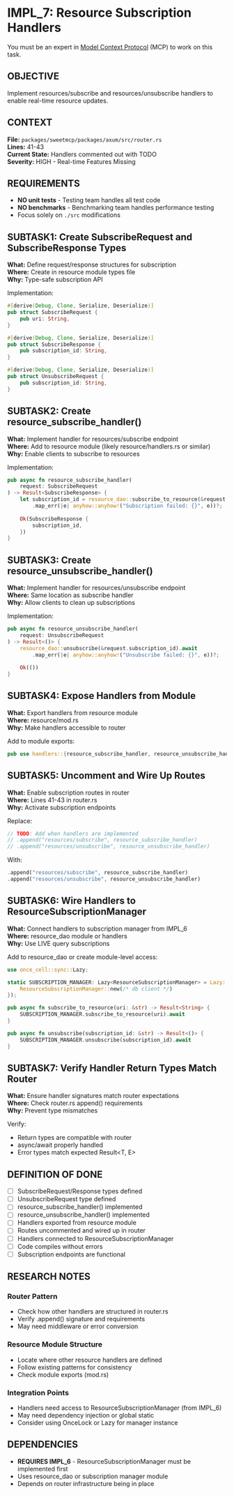 # IMPL_7: Resource Subscription Handlers

You must be an expert in [Model Context Protocol](https://modelcontextprotocol.io/docs/getting-started/intro) (MCP) to work on this task.


## OBJECTIVE
Implement resources/subscribe and resources/unsubscribe handlers to enable real-time resource updates.

## CONTEXT
**File:** `packages/sweetmcp/packages/axum/src/router.rs`  
**Lines:** 41-43  
**Current State:** Handlers commented out with TODO  
**Severity:** HIGH - Real-time Features Missing

## REQUIREMENTS
- **NO unit tests** - Testing team handles all test code
- **NO benchmarks** - Benchmarking team handles performance testing
- Focus solely on `./src` modifications

## SUBTASK1: Create SubscribeRequest and SubscribeResponse Types

**What:** Define request/response structures for subscription  
**Where:** Create in resource module types file  
**Why:** Type-safe subscription API

Implementation:
```rust
#[derive(Debug, Clone, Serialize, Deserialize)]
pub struct SubscribeRequest {
    pub uri: String,
}

#[derive(Debug, Clone, Serialize, Deserialize)]
pub struct SubscribeResponse {
    pub subscription_id: String,
}

#[derive(Debug, Clone, Serialize, Deserialize)]
pub struct UnsubscribeRequest {
    pub subscription_id: String,
}
```

## SUBTASK2: Create resource_subscribe_handler()

**What:** Implement handler for resources/subscribe endpoint  
**Where:** Add to resource module (likely resource/handlers.rs or similar)  
**Why:** Enable clients to subscribe to resources

Implementation:
```rust
pub async fn resource_subscribe_handler(
    request: SubscribeRequest
) -> Result<SubscribeResponse> {
    let subscription_id = resource_dao::subscribe_to_resource(&request.uri).await
        .map_err(|e| anyhow::anyhow!("Subscription failed: {}", e))?;
    
    Ok(SubscribeResponse {
        subscription_id,
    })
}
```

## SUBTASK3: Create resource_unsubscribe_handler()

**What:** Implement handler for resources/unsubscribe endpoint  
**Where:** Same location as subscribe handler  
**Why:** Allow clients to clean up subscriptions

Implementation:
```rust
pub async fn resource_unsubscribe_handler(
    request: UnsubscribeRequest
) -> Result<()> {
    resource_dao::unsubscribe(&request.subscription_id).await
        .map_err(|e| anyhow::anyhow!("Unsubscribe failed: {}", e))?;
    
    Ok(())
}
```

## SUBTASK4: Expose Handlers from Module

**What:** Export handlers from resource module  
**Where:** resource/mod.rs  
**Why:** Make handlers accessible to router

Add to module exports:
```rust
pub use handlers::{resource_subscribe_handler, resource_unsubscribe_handler};
```

## SUBTASK5: Uncomment and Wire Up Routes

**What:** Enable subscription routes in router  
**Where:** Lines 41-43 in router.rs  
**Why:** Activate subscription endpoints

Replace:
```rust
// TODO: Add when handlers are implemented
// .append("resources/subscribe", resource_subscribe_handler)
// .append("resources/unsubscribe", resource_unsubscribe_handler)
```

With:
```rust
.append("resources/subscribe", resource_subscribe_handler)
.append("resources/unsubscribe", resource_unsubscribe_handler)
```

## SUBTASK6: Wire Handlers to ResourceSubscriptionManager

**What:** Connect handlers to subscription manager from IMPL_6  
**Where:** resource_dao module or handlers  
**Why:** Use LIVE query subscriptions

Add to resource_dao or create module-level access:
```rust
use once_cell::sync::Lazy;

static SUBSCRIPTION_MANAGER: Lazy<ResourceSubscriptionManager> = Lazy::new(|| {
    ResourceSubscriptionManager::new(/* db client */)
});

pub async fn subscribe_to_resource(uri: &str) -> Result<String> {
    SUBSCRIPTION_MANAGER.subscribe_to_resource(uri).await
}

pub async fn unsubscribe(subscription_id: &str) -> Result<()> {
    SUBSCRIPTION_MANAGER.unsubscribe(subscription_id).await
}
```

## SUBTASK7: Verify Handler Return Types Match Router

**What:** Ensure handler signatures match router expectations  
**Where:** Check router.rs append() requirements  
**Why:** Prevent type mismatches

Verify:
- Return types are compatible with router
- async/await properly handled
- Error types match expected Result<T, E>

## DEFINITION OF DONE
- [ ] SubscribeRequest/Response types defined
- [ ] UnsubscribeRequest type defined
- [ ] resource_subscribe_handler() implemented
- [ ] resource_unsubscribe_handler() implemented
- [ ] Handlers exported from resource module
- [ ] Routes uncommented and wired up in router
- [ ] Handlers connected to ResourceSubscriptionManager
- [ ] Code compiles without errors
- [ ] Subscription endpoints are functional

## RESEARCH NOTES
### Router Pattern
- Check how other handlers are structured in router.rs
- Verify .append() signature and requirements
- May need middleware or error conversion

### Resource Module Structure
- Locate where other resource handlers are defined
- Follow existing patterns for consistency
- Check module exports (mod.rs)

### Integration Points
- Handlers need access to ResourceSubscriptionManager (from IMPL_6)
- May need dependency injection or global static
- Consider using OnceLock or Lazy for manager instance

## DEPENDENCIES
- **REQUIRES IMPL_6** - ResourceSubscriptionManager must be implemented first
- Uses resource_dao or subscription manager module
- Depends on router infrastructure being in place
